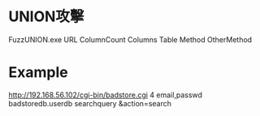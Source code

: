 # UNION攻擊

FuzzUNION.exe URL ColumnCount Columns Table Method OtherMethod

# Example

http://192.168.56.102/cgi-bin/badstore.cgi 4 email,passwd badstoredb.userdb searchquery &action=search
